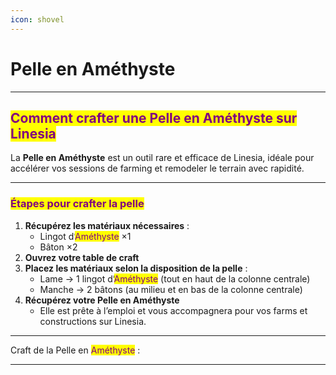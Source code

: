 ```yaml
---
icon: shovel
---
```


# Pelle en Améthyste

***

## <mark style="color:purple;">Comment crafter une Pelle en Améthyste sur Linesia</mark>

La **Pelle en Améthyste** est un outil rare et efficace de Linesia, idéale pour accélérer vos sessions de farming et remodeler le terrain avec rapidité.

***

### <mark style="color:purple;">Étapes pour crafter la pelle</mark>

1. **Récupérez les matériaux nécessaires** :
   * Lingot d’<mark style="color:purple;">Améthyste</mark> ×1
   * Bâton ×2
2. **Ouvrez votre table de craft**
3. **Placez les matériaux selon la disposition de la pelle** :
   * Lame → 1 lingot d’<mark style="color:purple;">Améthyste</mark> (tout en haut de la colonne centrale)
   * Manche → 2 bâtons (au milieu et en bas de la colonne centrale)
4. **Récupérez votre Pelle en Améthyste**
   * Elle est prête à l’emploi et vous accompagnera pour vos farms et constructions sur Linesia.

***

Craft de la Pelle en <mark style="color:purple;">Améthyste</mark> :&#x20;



***
